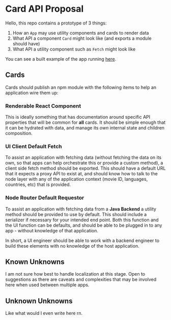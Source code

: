 # Card API Proposal

Hello, this repo contains a prototype of 3 things:
1. How an `App` may use utility components and cards to render data
2. What API a component `Card` might look like (and exports a module should have)
3. What API a utility component such as `Fetch` might look like

You can see a built example of the app running [here](https://card-prototype1-qloexiyxgf.now.sh).

## Cards
Cards should publish an npm module with the following items to help an application
wire them up:

### Renderable React Component
This is ideally something that has documentation around specific API properties
that will be common for **all** cards. It should be simple enough that it can be
hydrated with data, and manage its _own_ internal state and children composition.


### UI Client Default Fetch
To assist an application with fetching data (without fetching the data on its own,
so that apps can help orchestrate this or provide a custom method), a client side
fetch method should be exported. This should have a default URL that it expects a
proxy API to exist at, and should know how to talk to the node layer with any of
the application context (movie ID, languages, countries, etc) that is provided.

### Node Router Default Requestor
To assist an application with fetching data from a **Java Backend** a utility method
should be provided to use by default. This should include a serializer if necessary
for your intended end point. Both this function and the UI function can be defaults,
and should be able to be plugged in to any app - without knowledge of that
application.

In short, a UI engineer should be able to work with a backend engineer to build
these elements with no knowledge of the host application.

## Known Unknowns
I am not sure how best to handle localization at this stage. Open to suggestions
as there are caveats and complexities that may be involved here when used between
multiple apps.

## Unknown Unknowns
Like what would I even write here rn.
